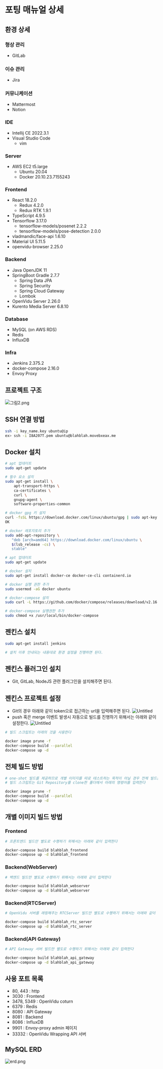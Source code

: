 # 포팅 매뉴얼 상세

## 환경 상세

### 형상 관리

- GitLab

### 이슈 관리

- Jira

### 커뮤니케이션

- Mattermost
- Notion

### IDE

- Intellij CE 2022.3.1
- Visual Studio Code
  - vim

### Server

- AWS EC2 t5.large
  - Ubuntu 20.04
  - Docker 20.10.23.7155243

### Frontend

- React 18.2.0
  - Redux 4.2.0
  - Redux RTK 1.9.1
- TypeScript 4.9.5
- Tensorflow 3.17.0
  - tensorflow-models/posenet 2.2.2
  - tensorflow-models/pose-detection 2.0.0
- vladmandic/face-api 1.6.10
- Material UI 5.11.5
- openvidu-browser 2.25.0

### Backend

- Java OpenJDK 11
- SpringBoot Gradle 2.7.7
  - Spring Data JPA
  - Spring Security
  - Spring Cloud Gateway
  - Lombok
- OpenVidu Server 2.26.0
- Kurento Media Server 6.8.10

### Database

- MySQL (on AWS RDS)
- Redis
- InfluxDB

### Infra

- Jenkins 2.375.2
- docker-compose 2.16.0
- Envoy Proxy

## 프로젝트 구조

![그림2.png](../README/build2.png)

## SSH 연결 방법

```bash
ssh -i key_name.key ubuntu@ip
ex> ssh -i I8A207T.pem ubuntu@blahblah.movebxeax.me
```

## Docker 설치

```bash
# apt 업데이트
sudo apt-get update

# 필수 요소 설치
sudo apt-get install \
    apt-transport-https \
    ca-certificates \
    curl \
    gnupg-agent \
    software-properties-common

# docker gpg 키 설치
curl -fsSL https://download.docker.com/linux/ubuntu/gpg | sudo apt-key add -
OK

# docker 레포지토리 추가
sudo add-apt-repository \
   "deb [arch=amd64] https://download.docker.com/linux/ubuntu \
   $(lsb_release -cs) \
   stable"

# apt 업데이트
sudo apt-get update

# docker 설치
sudo apt-get install docker-ce docker-ce-cli containerd.io

# docker 실행 권한 추가
sudo usermod -aG docker ubuntu

# docker-compose 설치
sudo curl -L https://github.com/docker/compose/releases/download/v2.16.0/docker-compose-`uname -s`-`uname -m` -o /usr/local/bin/docker-compose

# docker-compose 실행권한 추가
sudo chmod +x /usr/local/bin/docker-compose
```

## 젠킨스 설치

```bash
sudo apt-get install jenkins

# 설치 이후 안내되는 내용대로 환경 설정을 진행하면 된다.
```

## 젠킨스 플러그인 설치

- Git, GitLab, NodeJS 관련 플러그인을 설치해주면 된다.

## 젠킨스 프로젝트 설정

- Git의 경우 아래와 같이 token으로 접근하는 url을 입력해주면 된다.
  ![Untitled](../README/build2.png)
- push 혹은 merge 이벤트 발생시 자동으로 빌드를 진행하기 위해서는 아래와 같이 설정한다.
  ![Untitled](../README/build3.png)

```bash
# 빌드 스크립트는 아래의 것을 사용한다

docker image prune -f
docker-compose build --parallel
docker-compose up -d
```

## 전체 빌드 방법

```bash
# one-shot 빌드를 제공하므로 개별 이미지를 따로 테스트하는 목적이 아닐 경우 전체 빌드를 권장한다.
# 빌드 스크립트는 Git Repository를 clone한 폴더에서 아래의 명령어를 입력한다

docker image prune -f
docker-compose build --parallel
docker-compose up -d
```

## 개별 이미지 빌드 방법

### Frontend

```bash
# 프론트엔드 빌드만 별도로 수행하기 위해서는 아래와 같이 입력한다

docker-compose build blahblah_frontend
docker-compose up -d blahblah_frontend
```

### Backend(WebServer)

```bash
# 백엔드 빌드만 별도로 수행하기 위해서는 아래와 같이 입력한다

docker-compose build blahblah_webserver
docker-compose up -d blahblah_webserver
```

### Backend(RTCServer)

```bash
# OpenVidu 서버를 래핑해주는 RTCServer 빌드만 별도로 수행하기 위해서는 아래와 같이 입력한다

docker-compose build blahblah_rtc_server
docker-compose up -d blahblah_rtc_server
```

### Backend(API Gateway)

```bash
# API Gateway 서버 빌드만 별도로 수행하기 위해서는 아래와 같이 입력한다

docker-compose build blahblah_api_gateway
docker-compose up -d blahblah_api_gateway
```

## 사용 포트 목록

- 80, 443 : http
- 3030 : Frontend
- 3478, 5349 : OpenVidu coturn
- 6379 : Redis
- 8080 : API Gateway
- 8081 : Backend
- 8086 : InfluxDB
- 9901 : Envoy-proxy admin 페이지
- 33332 : OpenVidu Wrapping API 서버

## MySQL ERD

![erd.png](../README/erd.png)
